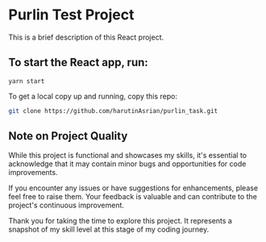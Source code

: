 # Purlin Test Project

This is a brief description of this React project.

## To start the React app, run:

`yarn start`

To get a local copy up and running, copy this repo:

```bash
git clone https://github.com/harutinAsrian/purlin_task.git
```

## Note on Project Quality

While this project is functional and showcases my skills, it's essential to acknowledge that it may contain minor bugs and opportunities for code improvements.

If you encounter any issues or have suggestions for enhancements, please feel free to raise them. Your feedback is valuable and can contribute to the project's continuous improvement.

Thank you for taking the time to explore this project. It represents a snapshot of my skill level at this stage of my coding journey.
